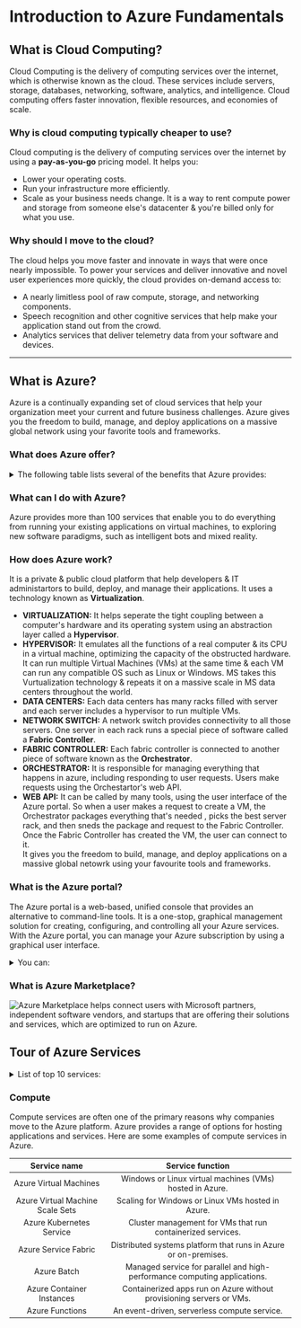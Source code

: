 # Introduction to Azure Fundamentals

## What is Cloud Computing?

Cloud Computing is the delivery of computing services over the internet, which is otherwise known as the cloud. These services include servers, storage, databases, networking, software, analytics, and intelligence. Cloud computing offers faster innovation, flexible resources, and economies of scale.

### Why is cloud computing typically cheaper to use?
Cloud computing is the delivery of computing services over the internet by using a **pay-as-you-go** pricing model. It helps you:
- Lower your operating costs.
- Run your infrastructure more efficiently.
- Scale as your business needs change.
It is a way to rent compute power and storage from someone else's datacenter & you're billed only for what you use.

### Why should I move to the cloud?
The cloud helps you move faster and innovate in ways that were once nearly impossible. To power your services and deliver innovative and novel user experiences more quickly, the cloud provides on-demand access to:
- A nearly limitless pool of raw compute, storage, and networking components.
- Speech recognition and other cognitive services that help make your application stand out from the crowd.
- Analytics services that deliver telemetry data from your software and devices.
<hr>

## What is Azure?

Azure is a continually expanding set of cloud services that help your organization meet your current and future business challenges. Azure gives you the freedom to build, manage, and deploy applications on a massive global network using your favorite tools and frameworks.

### What does Azure offer?
<details><summary>The following table lists several of the benefits that Azure provides:</summary>
  <ul>
        <li><b>Be ready for the future:</b> Continuous innovation from Microsoft supports your development today and your product visions for tomorrow.</li>
        <li><b>Build on your terms:</b> With a commitment to open source, and support for all languages and frameworks, you can build how you want and deploy where you want to.</li>
        <li><b>Operate hybrid seamlessly:</b> Integrate and manage your environments with tools and services designed for a hybrid cloud solution.</li>
        <li><b>Trust your cloud:</b> Get security from the ground up, backed by a team of experts, and proactive compliance trusted by enterprises, governments, and startups.</li>
    </ul>
</details>

### What can I do with Azure?
Azure provides more than 100 services that enable you to do everything from running your existing applications on virtual machines, to exploring new software paradigms, such as intelligent bots and mixed reality.

### How does Azure work?
It is a private & public cloud platform that help developers & IT administartors to build, deploy, and manage their applications. It uses a technology known as **Virtualization**. 
- **VIRTUALIZATION:** It helps seperate the tight coupling between a computer's hardware and its operating system using an abstraction layer called a **Hypervisor**.
- **HYPERVISOR:** It emulates all the functions of a real computer & its CPU in a virtual machine, optimizing the capacity of the obstructed hardware. It can run multiple Virtual Machines (VMs) at the same time & each VM can run any compatible OS such as Linux or Windows. MS takes this Vurtualization technology & repeats it on a massive scale in MS data centers throughout the world.
- **DATA CENTERS:** Each data centers has many racks filled with server and each server includes a hypervisor to run multiple VMs.
- **NETWORK SWITCH:** A network switch provides connectivity to all those servers. One server in each rack runs a special piece of software called a **Fabric Controller**.
- **FABRIC CONTROLLER:** Each fabric controller is connected to another piece of software known as the **Orchestrator**.
- **ORCHESTRATOR:** It is responsible for managing everything that happens in azure, including responding to user requests. Users make requests using the Orchestartor's web API. 
- **WEB API:** It can be called by many tools, using the user interface of the Azure portal. So when a user makes a request to create a VM, the Orchestrator packages everything that's needed , picks the best server rack, and then sneds the package and request to the Fabric Controller. Once the Fabric Controller has created the VM, the user can connect to it.  
It gives you the freedom to build, manage, and deploy applications on a massive global netowrk using your favourite tools and frameworks.


### What is the Azure portal?
The Azure portal is a web-based, unified console that provides an alternative to command-line tools. It is a one-stop, graphical management solution for creating, configuring, and controlling all your Azure services. With the Azure portal, you can manage your Azure subscription by using a graphical user interface.<details><summary>You can:</summary>
  <ul>
        <li>Build, manage, and monitor everything from simple web apps to complex cloud deployments.</li>
        <li>Create custom dashboards for an organized view of resources.</li>
        <li>Scale services by adding or removing resources from your subscription.</li>
        <li>Monitor the health of applications, track costs & billing status, analyze the performance of your applications in real-time or create reports for in-depth analysis.</li>
        <li>Configure accessibility options for an optimal experience.</li>
    </ul>
    <img src="https://github.com/Neklaustares-tPtwP/Microsoft-Future_Ready_Talent-Internship/blob/master/Azure%20Fundamentals%20(AZ-900)/Describe%20Core%20Azure%20Concepts/img/azure-portal-dd184579.png" width="360px">
</details>

### What is Azure Marketplace?
![Azure Marketplace](https://azuremarketplace.microsoft.com/en-US/) helps connect users with Microsoft partners, independent software vendors, and startups that are offering their solutions and services, which are optimized to run on Azure.


## Tour of Azure Services

<details><summary>List of top 10 services:</summary>
<ul>
  <li>**COMPUTE: These cloud services let you `scale` your computing capability on demand while only paying for what you use. Add VMs as needed or scale your company's app services for web and mobile apps. </li>
  <li>NETWORKING: These featurs help you connect your cloud & on-premise infrastructure in order to bring the best possible experience to your customers. `VPNs` & `Load-balancing` are two examples of this feature. </li>
  <li>STORAGE: Disk, file, blob or archival storage, these services let you scale your data & app storage needs in a secure fashion.</li>
  <li>MOBILE: Build & deploy cross-platform & native apps for any mobile device, use `Xamarin` to build cloud-powered apps, & take advantage of cognitive services.</li>
  <li>DATABASES: Use tools to manage your SQL, Cosmos DB, MySQL, & other data services.</li>
  <li>WEB: Help you build, deploy, manage & scale your web applications. Create web apps, publish APIs to your services, or use `Azure Maps` to provide geospatial context to your data.</li>
  <li>IoT: Connect, monitor & manage all your IoT assets. Analyze the data as it arrives from the sensors & then take meaningful action with it.</li>
  <li>Big Data: When you have large volumes of data, these open source cluster services will help you run analytics at a massive scale & make decisions based off of complex queries.</li>
  <li>AI: Use your existing data to forecast future behaviours. Use ML to build, train & deploy models to the cloud.</li>
  <li>DevOps: DevOps brings together people, processes, and technology by automating software delivery to provide continuous value to your users. Create, build & release pipelines that provide continuous integration, delivery, & deployment for your applications.</li>
</ul>
</details>

### Compute
Compute services are often one of the primary reasons why companies move to the Azure platform. Azure provides a range of options for hosting applications and services. Here are some examples of compute services in Azure.

|Service name | Service function|
|:--:|:--:|
|Azure Virtual Machines | Windows or Linux virtual machines (VMs) hosted in Azure.|
|Azure Virtual Machine Scale Sets | Scaling for Windows or Linux VMs hosted in Azure.|
|Azure Kubernetes Service | Cluster management for VMs that run containerized services.|
|Azure Service Fabric | Distributed systems platform that runs in Azure or on-premises.|
|Azure Batch | Managed service for parallel and high-performance computing applications.|
|Azure Container Instances | Containerized apps run on Azure without provisioning servers or VMs.|
|Azure Functions | An event-driven, serverless compute service.|

